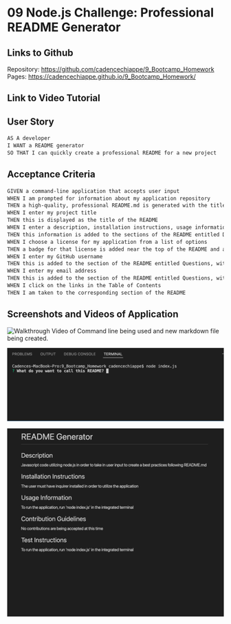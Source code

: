 # 09 Node.js Challenge: Professional README Generator

## Links to Github
Repository: https://github.com/cadencechiappe/9_Bootcamp_Homework
Pages: https://cadencechiappe.github.io/9_Bootcamp_Homework/

## Link to Video Tutorial

## User Story

```md
AS A developer
I WANT a README generator
SO THAT I can quickly create a professional README for a new project
```

## Acceptance Criteria

```md
GIVEN a command-line application that accepts user input
WHEN I am prompted for information about my application repository
THEN a high-quality, professional README.md is generated with the title of my project and sections entitled Description, Table of Contents, Installation, Usage, License, Contributing, Tests, and Questions
WHEN I enter my project title
THEN this is displayed as the title of the README
WHEN I enter a description, installation instructions, usage information, contribution guidelines, and test instructions
THEN this information is added to the sections of the README entitled Description, Installation, Usage, Contributing, and Tests
WHEN I choose a license for my application from a list of options
THEN a badge for that license is added near the top of the README and a notice is added to the section of the README entitled License that explains which license the application is covered under
WHEN I enter my GitHub username
THEN this is added to the section of the README entitled Questions, with a link to my GitHub profile
WHEN I enter my email address
THEN this is added to the section of the README entitled Questions, with instructions on how to reach me with additional questions
WHEN I click on the links in the Table of Contents
THEN I am taken to the corresponding section of the README
```

## Screenshots and Videos of Application

![Walkthrough Video of Command line being used and new markdown file being created.](./assets/1_0_GIF_2.GIF)

![Screenshot of Terminal.](./assets/Screen%20Shot%202022-06-21%20at%204.03.43%20PM.png)

![Screenshot of Created README.md file.](./assets/Screen%20Shot%202022-06-21%20at%204.03.05%20PM.png)
